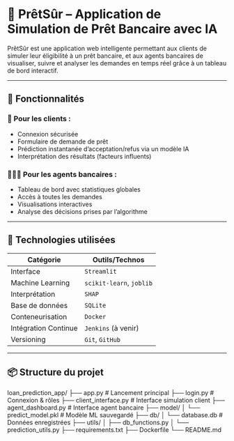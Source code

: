 # 🏦 PrêtSûr – Application de Simulation de Prêt Bancaire avec IA

PrêtSûr est une application web intelligente permettant aux clients de simuler leur éligibilité à un prêt bancaire, et aux agents bancaires de visualiser, suivre et analyser les demandes en temps réel grâce à un tableau de bord interactif.

---

## 🚀 Fonctionnalités

### 👤 Pour les clients :
- Connexion sécurisée
- Formulaire de demande de prêt
- Prédiction instantanée d’acceptation/refus via un modèle IA
- Interprétation des résultats (facteurs influents)

### 🧑🏽‍💼 Pour les agents bancaires :
- Tableau de bord avec statistiques globales
- Accès à toutes les demandes
- Visualisations interactives
- Analyse des décisions prises par l’algorithme

---

## 🧠 Technologies utilisées

| Catégorie          | Outils/Technos              |
|--------------------|-----------------------------|
| Interface          | `Streamlit`                 |
| Machine Learning   | `scikit-learn`, `joblib`    |
| Interprétation     | `SHAP`                      |
| Base de données    | `SQLite`                    |
| Conteneurisation   | `Docker`                    |
| Intégration Continue | `Jenkins` (à venir)       |
| Versioning         | `Git`, `GitHub`             |

---

## 📦 Structure du projet

loan_prediction_app/
├── app.py # Lancement principal
├── login.py # Connexion & rôles
├── client_interface.py # Interface simulation client
├── agent_dashboard.py # Interface agent bancaire
├── model/
│ └── predict_model.pkl # Modèle ML sauvegardé
├── db/
│ └── database.db # Données enregistrées
├── utils/
│ ├── db_functions.py
│ └── prediction_utils.py
├── requirements.txt
├── Dockerfile
└── README.md
